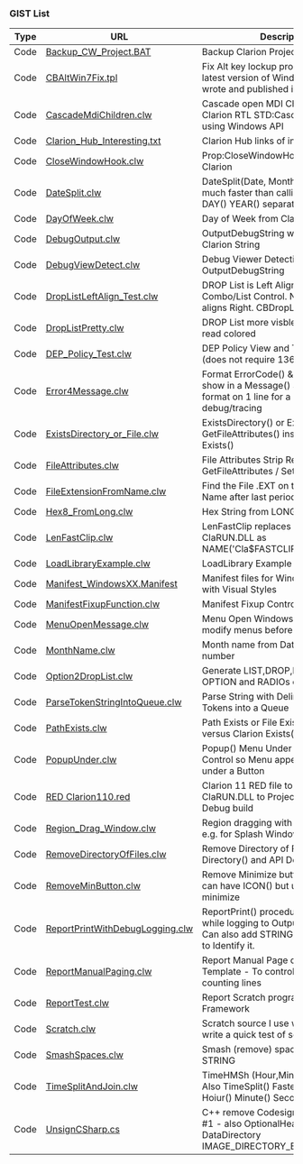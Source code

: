 ### GIST List

| Type | URL | Description  |
|-----|-----|---------------|
| Code | [Backup_CW_Project.BAT            ](https://gist.github.com/CarlTBarnes/bbb936e418226d55ff8651bb1bfbf7e4)| Backup Clarion Project BAT files
| Code | [CBAltWin7Fix.tpl                 ](https://gist.github.com/CarlTBarnes/5e0e7d5a3e3f0b5c991e8f0601e69004)| Fix Alt key lockup problem with the latest version of Windows 10 that I wrote and published in ClarionMag
| Code | [CascadeMdiChildren.clw           ](https://gist.github.com/CarlTBarnes/ed29557b7142ec4695f7d460cabef3fd)| Cascade open MDI Child windows like Clarion RTL STD:CascadeWindow using Windows API
| Code | [Clarion_Hub_Interesting.txt      ](https://gist.github.com/CarlTBarnes/aabb812d5a34fcfe69d2421702799aef)| Clarion Hub links of interest
| Code | [CloseWindowHook.clw              ](https://gist.github.com/CarlTBarnes/f86f6b695276b2b3327f5959e5c57682)| Prop:CloseWindowHook Example Clarion
| Code | [DateSplit.clw                    ](https://gist.github.com/CarlTBarnes/77ebb46ddcce3ed7c4040f9c31bd571c)| DateSplit(Date, Month, Day, Year) much faster than calling MONTH() DAY() YEAR() separately
| Code | [DayOfWeek.clw                    ](https://gist.github.com/CarlTBarnes/b4ec3d3968ccc8de0f5d81d9f4ada7cf)| Day of Week from Clarion Date
| Code | [DebugOutput.clw                  ](https://gist.github.com/CarlTBarnes/d3c7a3779b094f0ed48186d04a9b45e6)| OutputDebugString wrapper for Clarion String
| Code | [DebugViewDetect.clw              ](https://gist.github.com/CarlTBarnes/c88a85373873f6ff54b79071e1a67d80)| Debug Viewer Detection for OutputDebugString
| Code | [DropListLeftAlign_Test.clw       ](https://gist.github.com/CarlTBarnes/6b2812bf95e9b8de1cc84f934efcd969)| DROP List is Left Aligned by Class for Combo/List Control. Normally RTL aligns Right. CBDropLeftClass
| Code | [DropListPretty.clw               ](https://gist.github.com/CarlTBarnes/c100da879ac9f5992b4dd7358132b8de)| DROP List more visble and easier to read colored
| Code | [DEP_Policy_Test.clw              ](https://gist.github.com/CarlTBarnes/d0f94d5ec6df1d4385909d67dbf49bd2)| DEP Policy View and Test in Clarion (does not require 13620)
| Code | [Error4Message.clw                ](https://gist.github.com/CarlTBarnes/a6ee0a195aaaab54d7ac3abd55aade84)| Format ErrorCode() & Error() etc ... to show in a Message() Stop() Halt(), or format on 1 line for a Log file or debug/tracing
| Code | [ExistsDirectory_or_File.clw      ](https://gist.github.com/CarlTBarnes/d301e2cffa475820f6cc4e9fd7895ff9)| ExistsDirectory() or ExistsFile() using GetFileAttributes() instead of Clarion Exists()
| Code | [FileAttributes.clw               ](https://gist.github.com/CarlTBarnes/2d89615faa064f0b8437c6a66d0f80e2)| File Attributes Strip Read Only - GetFileAttributes / SetFileAttributes
| Code | [FileExtensionFromName.clw        ](https://gist.github.com/CarlTBarnes/45e9e2f25ac304e44451a5558490e36d)| Find the File .EXT on the end of a File Name after last period
| Code | [Hex8_FromLong.clw                ](https://gist.github.com/CarlTBarnes/a05f6318fd1c7eece9802b0aacda4e3d)| Hex String from LONG
| Code | [LenFastClip.clw                  ](https://gist.github.com/CarlTBarnes/ea0c8cafb1fd8b6e428f4160058330eb)| LenFastClip replaces LEN(CLIP()) in ClaRUN.DLL as NAME('Cla$FASTCLIP')
| Code | [LoadLibraryExample.clw           ](https://gist.github.com/CarlTBarnes/9fcde37b3b5278083cb594244fb9361f)| LoadLibrary Example
| Code | [Manifest_WindowsXX.Manifest      ](https://gist.github.com/CarlTBarnes/4c7f97d922a3e19ea5592c73c999ad41)| Manifest files for Windows 10 8.1 8 7 with Visual Styles
| Code | [ManifestFixupFunction.clw        ](https://gist.github.com/CarlTBarnes/2abf8a7be95cd14da586c7b9c17173f4)| Manifest Fixup Controls for Hand Code
| Code | [MenuOpenMessage.clw              ](https://gist.github.com/CarlTBarnes/e2902bb0280fe25554aa67b2e9292c51)| Menu Open Windows Message to modify menus before opening
| Code | [MonthName.clw                    ](https://gist.github.com/CarlTBarnes/e39ff03a571295a3a9a0c89d10a6daaf)| Month name from Date or Month number
| Code | [Option2DropList.clw              ](https://gist.github.com/CarlTBarnes/e73b02cee9c2d5b73eab8a35e841f618)| Generate LIST,DROP,FROM based on OPTION and RADIOs on Window
| Code | [ParseTokenStringIntoQueue.clw    ](https://gist.github.com/CarlTBarnes/709d454636f2d441072fb40714c5138e)| Parse String with Delimited with Tokens into a Queue
| Code | [PathExists.clw                   ](https://gist.github.com/CarlTBarnes/e2b1f07fcc306192c32995c03249d28b)| Path Exists or File Exists functions versus Clarion Exists()
| Code | [PopupUnder.clw                   ](https://gist.github.com/CarlTBarnes/297557ade046558cdeb183fdd27bb1df)| Popup() Menu Under or Beside a Control so Menu appears to drop under a Button
| Code | [RED  Clarion110.red              ](https://gist.github.com/CarlTBarnes/bb8f31ff45896db9cacaee79c732ca8e)| Clarion 11 RED file to Copy Debug ClaRUN.DLL to Project Folder during Debug build
| Code | [Region_Drag_Window.clw           ](https://gist.github.com/CarlTBarnes/3bc3f0164071bc0548df2db8b2fd6963)| Region dragging with mouse example, e.g. for Splash Window with no title bar
| Code | [RemoveDirectoryOfFiles.clw       ](https://gist.github.com/CarlTBarnes/67e8a4e53c12ec820d9d6ebbba6957a3)| Remove Directory of Files using Directory() and API DeleteFile
| Code | [RemoveMinButton.clw              ](https://gist.github.com/CarlTBarnes/86b64b19d5309a1ca00d1fce2bb225a3)| Remove Minimize button so window can have ICON() but user cannot minimize
| Code | [ReportPrintWithDebugLogging.clw  ](https://gist.github.com/CarlTBarnes/cd99310728b490cf4e085d8c4cccd2c6)| ReportPrint() procedure Prints Details while logging to OutputDebugString. Can also add STRING to printed BAND to Identify it.
| Code | [ReportManualPaging.clw           ](https://gist.github.com/CarlTBarnes/1e0ddd480e083f8feedb4a98f53176a4)| Report Manual Page class and Template - To control page breaks by counting lines
| Code | [ReportTest.clw                   ](https://gist.github.com/CarlTBarnes/29f78a2ca43813e83489dc62a4d5e0c0)| Report Scratch program and test Framework
| Code | [Scratch.clw                      ](https://gist.github.com/CarlTBarnes/87e1b615288409b86b7f7af4488e8dbd)| Scratch source I use when I want to write a quick test of some code
| Code | [SmashSpaces.clw                  ](https://gist.github.com/CarlTBarnes/09bdf8ad4870f366749e9ec64d6a97b8)| Smash (remove) spaces from a STRING
| Code | [TimeSplitAndJoin.clw             ](https://gist.github.com/CarlTBarnes/95ce2526c6ad74511cb475cd469ca0fd)| TimeHMSh (Hour,Min,Sec) like DATE(). Also TimeSplit() Faster than using Hoiur() Minute() Second()
| Code | [UnsignCSharp.cs                  ](https://gist.github.com/CarlTBarnes/441066055dff8fdbc011c2d20b3b7511)| C++ remove Codesigning Certificates #1 - also OptionalHeader DataDirectory IMAGE_DIRECTORY_ENTRY_SECURITY
